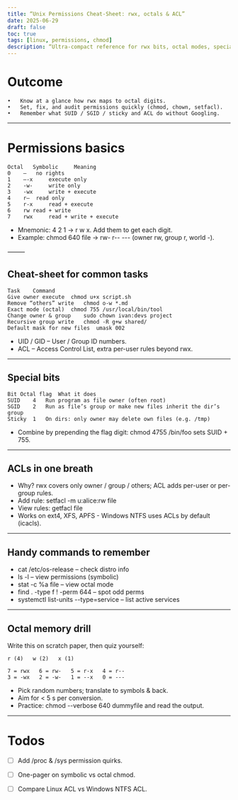 ```yaml
---
title: “Unix Permissions Cheat-Sheet: rwx, octals & ACL”
date: 2025-06-29
draft: false
toc: true
tags: [linux, permissions, chmod]
description: “Ultra-compact reference for rwx bits, octal modes, special bits, ACLs, and quick memory tricks.”
---
```


# Outcome
	•	Know at a glance how rwx maps to octal digits.
	•	Set, fix, and audit permissions quickly (chmod, chown, setfacl).
	•	Remember what SUID / SGID / sticky and ACL do without Googling.

---

# Permissions basics

```
Octal 	Symbolic	 Meaning
0	 —	 no rights
1	 –-x	 execute only
2	 -w-	 write only
3	 -wx	 write + execute
4	 r–	 read only
5	 r-x	 read + execute
6	 rw read + write
7	 rwx	 read + write + execute
``` 


- Mnemonic: 4 2 1 → r w x. Add them to get each digit.
- Example: chmod 640 file → rw- r-- --- (owner rw, group r, world -).

⸻

## Cheat-sheet for common tasks

```
Task	Command
Give owner execute	chmod u+x script.sh
Remove “others” write	chmod o-w *.md
Exact mode (octal)	chmod 755 /usr/local/bin/tool
Change owner & group	sudo chown ivan:devs project
Recursive group write	chmod -R g+w shared/
Default mask for new files	umask 002
``` 

- UID / GID – User / Group ID numbers.
- ACL – Access Control List, extra per-user rules beyond rwx.

---

## Special bits

```
Bit	Octal flag	What it does
SUID	4	Run program as file owner (often root)
SGID	2	Run as file’s group or make new files inherit the dir’s group
Sticky	1	On dirs: only owner may delete own files (e.g. /tmp)
``` 

- Combine by prepending the flag digit: chmod 4755 /bin/foo sets SUID + 755.

---

## ACLs in one breath

- Why? rwx covers only owner / group / others; ACL adds per-user or per-group rules.
- Add rule: setfacl -m u:alice:rw file
- View rules: getfacl file
- Works on ext4, XFS, APFS
		- Windows NTFS uses ACLs by default (icacls).

---

## Handy commands to remember

- cat /etc/os-release – check distro info
- ls -l – view permissions (symbolic)
- stat -c %a file – view octal mode
- find . -type f ! -perm 644 – spot odd perms
- systemctl list-units --type=service – list active services

---

## Octal memory drill

Write this on scratch paper, then quiz yourself:

```
r (4)   w (2)   x (1)

7 = rwx   6 = rw-   5 = r-x   4 = r--
3 = -wx   2 = -w-   1 = --x   0 = ---
```

- Pick random numbers; translate to symbols & back.
- Aim for < 5 s per conversion.
- Practice: chmod --verbose 640 dummyfile and read the output.

---

# Todos

- [ ] Add /proc & /sys permission quirks.
- [ ] One-pager on symbolic vs octal chmod.
- [ ] Compare Linux ACL vs Windows NTFS ACL.

